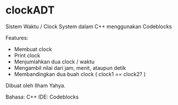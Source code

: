# clockADT
Sistem Waktu / Clock System dalam C++ menggunakan Codeblocks

Features:
- Membuat clock
- Print clock
- Menjumlahkan dua clock / waktu
- Mengambil nilai dari jam, menit, ataupun detik
- Membandingkan dua buah clock ( clock1 == clock2? )

Dibuat oleh Ilham Yahya.

Bahasa: C++
IDE: Codeblocks
